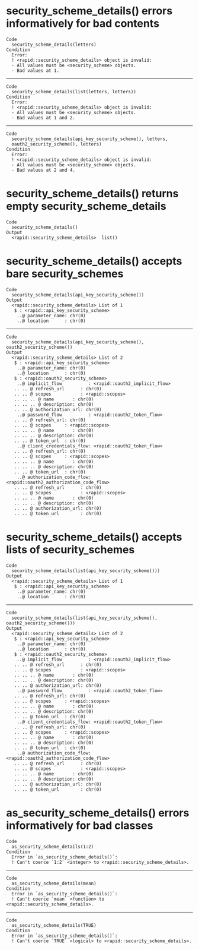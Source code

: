 # security_scheme_details() errors informatively for bad contents

    Code
      security_scheme_details(letters)
    Condition
      Error:
      ! <rapid::security_scheme_details> object is invalid:
      - All values must be <security_scheme> objects.
      - Bad values at 1.

---

    Code
      security_scheme_details(list(letters, letters))
    Condition
      Error:
      ! <rapid::security_scheme_details> object is invalid:
      - All values must be <security_scheme> objects.
      - Bad values at 1 and 2.

---

    Code
      security_scheme_details(api_key_security_scheme(), letters,
      oauth2_security_scheme(), letters)
    Condition
      Error:
      ! <rapid::security_scheme_details> object is invalid:
      - All values must be <security_scheme> objects.
      - Bad values at 2 and 4.

# security_scheme_details() returns empty security_scheme_details

    Code
      security_scheme_details()
    Output
      <rapid::security_scheme_details>  list()

# security_scheme_details() accepts bare security_schemes

    Code
      security_scheme_details(api_key_security_scheme())
    Output
      <rapid::security_scheme_details> List of 1
       $ : <rapid::api_key_security_scheme>
        ..@ parameter_name: chr(0) 
        ..@ location      : chr(0) 

---

    Code
      security_scheme_details(api_key_security_scheme(), oauth2_security_scheme())
    Output
      <rapid::security_scheme_details> List of 2
       $ : <rapid::api_key_security_scheme>
        ..@ parameter_name: chr(0) 
        ..@ location      : chr(0) 
       $ : <rapid::oauth2_security_scheme>
        ..@ implicit_flow          : <rapid::oauth2_implicit_flow>
       .. .. @ refresh_url      : chr(0) 
       .. .. @ scopes           : <rapid::scopes>
       .. .. .. @ name       : chr(0) 
       .. .. .. @ description: chr(0) 
       .. .. @ authorization_url: chr(0) 
        ..@ password_flow          : <rapid::oauth2_token_flow>
       .. .. @ refresh_url: chr(0) 
       .. .. @ scopes     : <rapid::scopes>
       .. .. .. @ name       : chr(0) 
       .. .. .. @ description: chr(0) 
       .. .. @ token_url  : chr(0) 
        ..@ client_credentials_flow: <rapid::oauth2_token_flow>
       .. .. @ refresh_url: chr(0) 
       .. .. @ scopes     : <rapid::scopes>
       .. .. .. @ name       : chr(0) 
       .. .. .. @ description: chr(0) 
       .. .. @ token_url  : chr(0) 
        ..@ authorization_code_flow: <rapid::oauth2_authorization_code_flow>
       .. .. @ refresh_url      : chr(0) 
       .. .. @ scopes           : <rapid::scopes>
       .. .. .. @ name       : chr(0) 
       .. .. .. @ description: chr(0) 
       .. .. @ authorization_url: chr(0) 
       .. .. @ token_url        : chr(0) 

# security_scheme_details() accepts lists of security_schemes

    Code
      security_scheme_details(list(api_key_security_scheme()))
    Output
      <rapid::security_scheme_details> List of 1
       $ : <rapid::api_key_security_scheme>
        ..@ parameter_name: chr(0) 
        ..@ location      : chr(0) 

---

    Code
      security_scheme_details(list(api_key_security_scheme(), oauth2_security_scheme()))
    Output
      <rapid::security_scheme_details> List of 2
       $ : <rapid::api_key_security_scheme>
        ..@ parameter_name: chr(0) 
        ..@ location      : chr(0) 
       $ : <rapid::oauth2_security_scheme>
        ..@ implicit_flow          : <rapid::oauth2_implicit_flow>
       .. .. @ refresh_url      : chr(0) 
       .. .. @ scopes           : <rapid::scopes>
       .. .. .. @ name       : chr(0) 
       .. .. .. @ description: chr(0) 
       .. .. @ authorization_url: chr(0) 
        ..@ password_flow          : <rapid::oauth2_token_flow>
       .. .. @ refresh_url: chr(0) 
       .. .. @ scopes     : <rapid::scopes>
       .. .. .. @ name       : chr(0) 
       .. .. .. @ description: chr(0) 
       .. .. @ token_url  : chr(0) 
        ..@ client_credentials_flow: <rapid::oauth2_token_flow>
       .. .. @ refresh_url: chr(0) 
       .. .. @ scopes     : <rapid::scopes>
       .. .. .. @ name       : chr(0) 
       .. .. .. @ description: chr(0) 
       .. .. @ token_url  : chr(0) 
        ..@ authorization_code_flow: <rapid::oauth2_authorization_code_flow>
       .. .. @ refresh_url      : chr(0) 
       .. .. @ scopes           : <rapid::scopes>
       .. .. .. @ name       : chr(0) 
       .. .. .. @ description: chr(0) 
       .. .. @ authorization_url: chr(0) 
       .. .. @ token_url        : chr(0) 

# as_security_scheme_details() errors informatively for bad classes

    Code
      as_security_scheme_details(1:2)
    Condition
      Error in `as_security_scheme_details()`:
      ! Can't coerce `1:2` <integer> to <rapid::security_scheme_details>.

---

    Code
      as_security_scheme_details(mean)
    Condition
      Error in `as_security_scheme_details()`:
      ! Can't coerce `mean` <function> to <rapid::security_scheme_details>.

---

    Code
      as_security_scheme_details(TRUE)
    Condition
      Error in `as_security_scheme_details()`:
      ! Can't coerce `TRUE` <logical> to <rapid::security_scheme_details>.

